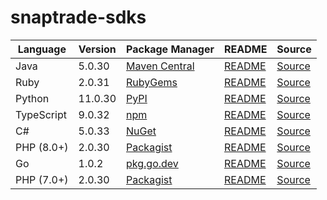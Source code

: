 # snaptrade-sdks

|Language|Version|Package Manager|README|Source|
|-|-|-|-|-|
|Java|5.0.30|[Maven Central](https://central.sonatype.com/artifact/com.konfigthis/snaptrade-java-sdk/5.0.30)|[README](https://github.com/passiv/snaptrade-sdks/tree/HEAD/sdks/java#readme)|[Source](https://github.com/passiv/snaptrade-sdks/tree/HEAD/sdks/java)|
|Ruby|2.0.31|[RubyGems](https://rubygems.org/gems/snaptrade/versions/2.0.31)|[README](https://github.com/passiv/snaptrade-sdks/tree/HEAD/sdks/ruby#readme)|[Source](https://github.com/passiv/snaptrade-sdks/tree/HEAD/sdks/ruby)|
|Python|11.0.30|[PyPI](https://pypi.org/project/snaptrade-python-sdk/11.0.30)|[README](https://github.com/passiv/snaptrade-sdks/tree/HEAD/sdks/python#readme)|[Source](https://github.com/passiv/snaptrade-sdks/tree/HEAD/sdks/python)|
|TypeScript|9.0.32|[npm](https://www.npmjs.com/package/snaptrade-typescript-sdk/v/9.0.32)|[README](https://github.com/passiv/snaptrade-sdks/tree/HEAD/sdks/typescript#readme)|[Source](https://github.com/passiv/snaptrade-sdks/tree/HEAD/sdks/typescript)|
|C#|5.0.33|[NuGet](https://nuget.org/packages/SnapTrade.Net/5.0.33)|[README](https://github.com/passiv/snaptrade-sdks/tree/HEAD/sdks/csharp#readme)|[Source](https://github.com/passiv/snaptrade-sdks/tree/HEAD/sdks/csharp)|
|PHP (8.0+)|2.0.30|[Packagist](https://packagist.org/packages/konfig/snaptrade-php-sdk#2.0.30)|[README](https://github.com/passiv/snaptrade-php-sdk/tree/HEAD#readme)|[Source](https://github.com/passiv/snaptrade-php-sdk/tree/HEAD)|
|Go|1.0.2|[pkg.go.dev](https://pkg.go.dev/github.com/passiv/snaptrade-sdks/sdks/go)|[README](https://github.com/passiv/snaptrade-sdks/tree/HEAD/sdks/go#readme)|[Source](https://github.com/passiv/snaptrade-sdks/tree/HEAD/sdks/go)|
|PHP (7.0+)|2.0.30|[Packagist](https://packagist.org/packages/konfig/snaptrade-php-7-sdk#2.0.30)|[README](https://github.com/passiv/snaptrade-php-7-sdk/tree/HEAD#readme)|[Source](https://github.com/passiv/snaptrade-php-7-sdk/tree/HEAD)|
